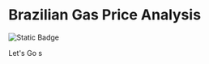 <h1>Brazilian Gas Price Analysis</h1>

![Static Badge](https://img.shields.io/badge/status-%20project%20under%20development)

Let's Go s